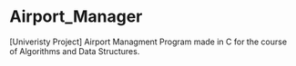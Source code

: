 # Airport_Manager
[Univeristy Project] Airport Managment Program made in C for the course of Algorithms and Data Structures.
